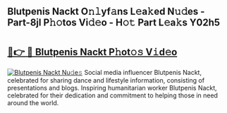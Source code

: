 ## Blutpenis Nackt O𝚗𝚕yf𝚊ns L𝚎a𝚔ed N𝚞𝚍es - Part-8jl P𝚑𝚘tos Vi𝚍𝚎o - H𝚘𝚝 Part L𝚎a𝚔s Y02h5

# <h2><a href="http://kfa0wq.oniu.top/?m=Blutpenis+Nackt">🔗👉 🔴 Blutpenis Nackt P𝚑ot𝚘𝚜 V𝚒d𝚎o</a></h2>

[![Blutpenis Nackt Nu𝚍e𝚜](https://i.imgur.com/0qMVB7G.gif)](http://kfa0wq.oniu.top/?m=Blutpenis+Nackt)
Social media influencer Blutpenis Nackt, celebrated for sharing dance and lifestyle information, consisting of presentations and blogs. Inspiring humanitarian worker Blutpenis Nackt, celebrated for their dedication and commitment to helping those in need around the world.  
